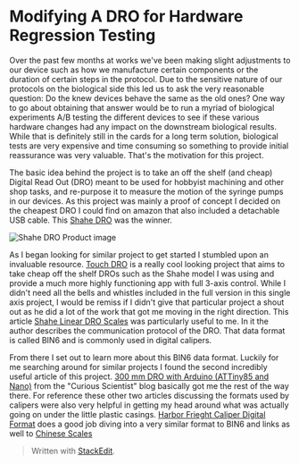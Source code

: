 
# Modifying A DRO for Hardware Regression Testing

Over the past few months at works we've been making slight adjustments to our device such as how we manufacture certain components or the duration of certain steps in the protocol. Due to the sensitive nature of our protocols on the biological side this led us to ask the very reasonable question: Do the knew devices behave the same as the old ones? One way to go about obtaining that answer would be to run a myriad of biological experiments A/B testing the different devices to see if these various hardware changes had any impact on the downstream biological results. While that is definitely still in the cards for a long term solution, biological tests are very expensive and time consuming so something to provide initial reassurance was very valuable. That's the motivation for this project. 

The basic idea behind the project is to take an off the shelf (and cheap) Digital Read Out (DRO) meant to be used for hobbyist machining and other shop tasks, and re-purpose it to measure the motion of the syringe pumps in our devices. As this project was mainly a proof of concept I decided on the cheapest DRO I could find on amazon that also included a detachable USB cable. This [Shahe DRO](https://www.amazon.com/Digital-Readout-0-150mm-Accurate-Machines/dp/B089ZSG84J/ref=sr_1_3?crid=1W2C2KIMURKP8&keywords=shahe%2Bdro&qid=1678823611&sprefix=shahe%2Bdro%2Caps%2C77&sr=8-3&th=1) was the winner. 

![Shahe DRO Product image](https://m.media-amazon.com/images/I/61Ycdt+-f2L._SL1300_.jpg)

As I began looking for similar project to get started I stumbled upon an invaluable resource. [Touch DRO](https://www.touchdro.com/resources/adapters/diy/) is a really cool looking project that aims to take cheap off the shelf DROs such as the Shahe model I was using and provide a much more highly functioning app with full 3-axis control. While I didn't need all the bells and whistles included in the full version in this single axis project, I would be remiss if I didn't give that particular project a shout out as he did a lot of the work that got  me moving in the right direction. This article [Shahe Linear DRO Scales](https://www.touchdro.com/resources/scales/capacitive/shahe-dro-scales.html) was particularly useful to me. In it the author describes the communication protocol of the DRO. That data format is called BIN6 and is commonly used in digital calipers. 

From there I set out to learn more about this BIN6 data format. Luckily for me searching around for similar projects I found the second incredibly useful article of this project. [300 mm DRO with Arduino (ATTiny85 and Nano)](https://curiousscientist.tech/blog/300-mm-dro-with-arduino) from the "Curious Scientist" blog basically got me the rest of the way there. For reference these other two articles discussing the formats used by calipers were also very helpful in getting my head around what was actually going on under the little plastic casings. [Harbor Frieght Caliper Digital Format](https://www.yuriystoys.com/2013/07/chinese-caliper-data-format.html) does a good job diving into a very similar format to BIN6 and links as well to [Chinese Scales](http://www.shumatech.com/support/chinese_scales.htm)

> Written with [StackEdit](https://stackedit.io/).
